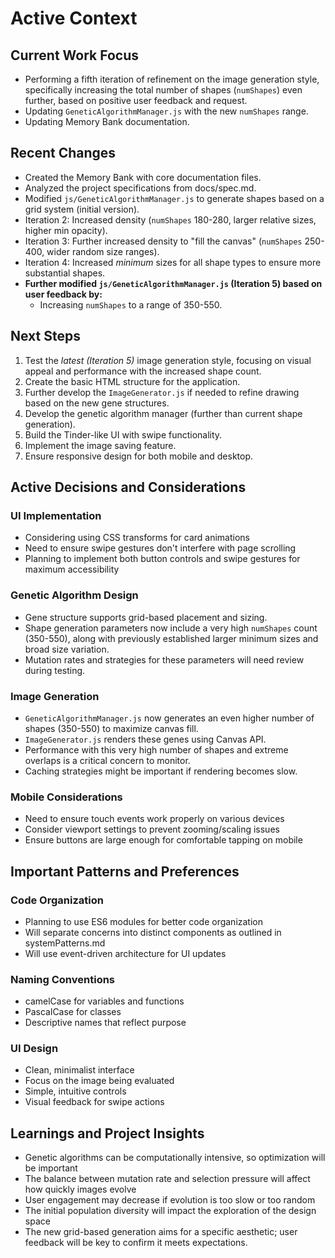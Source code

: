 # Active Context

## Current Work Focus
- Performing a fifth iteration of refinement on the image generation style, specifically increasing the total number of shapes (`numShapes`) even further, based on positive user feedback and request.
- Updating `GeneticAlgorithmManager.js` with the new `numShapes` range.
- Updating Memory Bank documentation.

## Recent Changes
- Created the Memory Bank with core documentation files.
- Analyzed the project specifications from docs/spec.md.
- Modified `js/GeneticAlgorithmManager.js` to generate shapes based on a grid system (initial version).
- Iteration 2: Increased density (`numShapes` 180-280, larger relative sizes, higher min opacity).
- Iteration 3: Further increased density to "fill the canvas" (`numShapes` 250-400, wider random size ranges).
- Iteration 4: Increased *minimum* sizes for all shape types to ensure more substantial shapes.
- **Further modified `js/GeneticAlgorithmManager.js` (Iteration 5) based on user feedback by:**
    - Increasing `numShapes` to a range of 350-550.

## Next Steps
1. Test the *latest (Iteration 5)* image generation style, focusing on visual appeal and performance with the increased shape count.
2. Create the basic HTML structure for the application.
3. Further develop the `ImageGenerator.js` if needed to refine drawing based on the new gene structures.
4. Develop the genetic algorithm manager (further than current shape generation).
5. Build the Tinder-like UI with swipe functionality.
6. Implement the image saving feature.
7. Ensure responsive design for both mobile and desktop.

## Active Decisions and Considerations

### UI Implementation
- Considering using CSS transforms for card animations
- Need to ensure swipe gestures don't interfere with page scrolling
- Planning to implement both button controls and swipe gestures for maximum accessibility

### Genetic Algorithm Design
- Gene structure supports grid-based placement and sizing.
- Shape generation parameters now include a very high `numShapes` count (350-550), along with previously established larger minimum sizes and broad size variation.
- Mutation rates and strategies for these parameters will need review during testing.

### Image Generation
- `GeneticAlgorithmManager.js` now generates an even higher number of shapes (350-550) to maximize canvas fill.
- `ImageGenerator.js` renders these genes using Canvas API.
- Performance with this very high number of shapes and extreme overlaps is a critical concern to monitor.
- Caching strategies might be important if rendering becomes slow.

### Mobile Considerations
- Need to ensure touch events work properly on various devices
- Consider viewport settings to prevent zooming/scaling issues
- Ensure buttons are large enough for comfortable tapping on mobile

## Important Patterns and Preferences

### Code Organization
- Planning to use ES6 modules for better code organization
- Will separate concerns into distinct components as outlined in systemPatterns.md
- Will use event-driven architecture for UI updates

### Naming Conventions
- camelCase for variables and functions
- PascalCase for classes
- Descriptive names that reflect purpose

### UI Design
- Clean, minimalist interface
- Focus on the image being evaluated
- Simple, intuitive controls
- Visual feedback for swipe actions

## Learnings and Project Insights
- Genetic algorithms can be computationally intensive, so optimization will be important
- The balance between mutation rate and selection pressure will affect how quickly images evolve
- User engagement may decrease if evolution is too slow or too random
- The initial population diversity will impact the exploration of the design space
- The new grid-based generation aims for a specific aesthetic; user feedback will be key to confirm it meets expectations.
